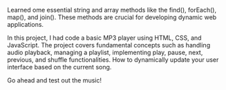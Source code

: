 Learned ome essential string and array methods like the find(), forEach(), map(), and join(). These methods are crucial for developing dynamic web applications.

In this project, I had code a basic MP3 player using HTML, CSS, and JavaScript. The project covers fundamental concepts such as handling audio playback, managing a playlist, implementing play, pause, next, previous, and shuffle functionalities. How to dynamically update your user interface based on the current song.

Go ahead and test out the music!
